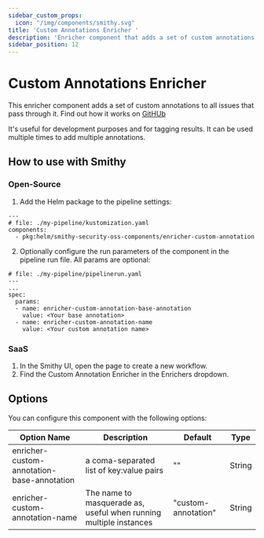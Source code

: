 ```yaml
---
sidebar_custom_props:
  icon: "/img/components/smithy.svg"
title: 'Custom Annotations Enricher '
description: 'Enricher component that adds a set of custom annotations to all issues that pass through it.'
sidebar_position: 12
---
```


# Custom Annotations Enricher

This enricher component adds a set of custom annotations to all issues that pass through it. Find out how it works
on [GitHUb](https://github.com/smithy-security/smithy/tree/main/components/enrichers/custom-annotation)

It's useful for development purposes and for tagging results. It can be used multiple times to add multiple annotations.

## How to use with Smithy

### Open-Source

1. Add the Helm package to the pipeline settings:

```
---
# file: ./my-pipeline/kustomization.yaml
components:
  - pkg:helm/smithy-security-oss-components/enricher-custom-annotation
```

2. Optionally configure the run parameters of the component in the pipeline run file. All params are optional:

```
# file: ./my-pipeline/pipelinerun.yaml
---
...
spec:
  params:
  - name: enricher-custom-annotation-base-annotation
    value: <Your base annotation>
  - name: enricher-custom-annotation-name
    value: <Your custom annotation name>
```

### SaaS

1. In the Smithy UI, open the page to create a new workflow.
2. Find the Custom Annotation Enricher in the Enrichers dropdown.

## Options

You can configure this component with the following options:

| Option Name                                | Description                                                       | Default             | Type   |
|--------------------------------------------|-------------------------------------------------------------------|---------------------|--------|
| enricher-custom-annotation-base-annotation | a coma-separated list of key:value pairs                          | ""                  | String |
| enricher-custom-annotation-name            | The name to masquerade as, useful when running multiple instances | "custom-annotation" | String |
